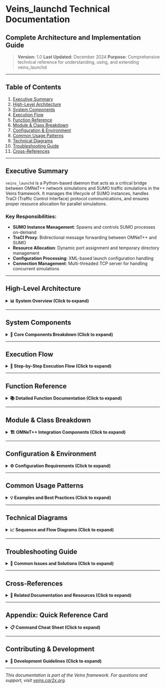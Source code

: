# Veins_launchd Technical Documentation

## Complete Architecture and Implementation Guide

> **Version:** 1.0
> **Last Updated:** December 2024
> **Purpose:** Comprehensive technical reference for understanding, using, and extending veins_launchd

---

## Table of Contents

1. [Executive Summary](#executive-summary)
2. [High-Level Architecture](#high-level-architecture)
3. [System Components](#system-components)
4. [Execution Flow](#execution-flow)
5. [Function Reference](#function-reference)
6. [Module & Class Breakdown](#module--class-breakdown)
7. [Configuration & Environment](#configuration--environment)
8. [Common Usage Patterns](#common-usage-patterns)
9. [Technical Diagrams](#technical-diagrams)
10. [Troubleshooting Guide](#troubleshooting-guide)
11. [Cross-References](#cross-references)

---

## Executive Summary

`veins_launchd` is a Python-based daemon that acts as a critical bridge between OMNeT++ network simulations and SUMO traffic simulations in the Veins framework. It manages the lifecycle of SUMO instances, handles TraCI (Traffic Control Interface) protocol communications, and ensures proper resource allocation for parallel simulations.

### Key Responsibilities:

- **SUMO Instance Management**: Spawns and controls SUMO processes on-demand
- **TraCI Proxy**: Bidirectional message forwarding between OMNeT++ and SUMO
- **Resource Allocation**: Dynamic port assignment and temporary directory management
- **Configuration Processing**: XML-based launch configuration handling
- **Connection Management**: Multi-threaded TCP server for handling concurrent simulations

---

## High-Level Architecture

<details>
<summary><b>📊 System Overview (Click to expand)</b></summary>

### Component Interaction Model

![High-Level Architecture SVG](doc/diagrams/High-Level_Architecture.svg)

### Key Design Principles

1. **Separation of Concerns**: Network simulation (OMNeT++) is decoupled from traffic simulation (SUMO)
2. **Scalability**: Multi-threaded design supports concurrent simulations
3. **Resource Isolation**: Each simulation runs in its own temporary directory
4. **Protocol Transparency**: Acts as a transparent proxy for TraCI messages
5. **Fault Tolerance**: Graceful handling of connection failures and SUMO crashes

</details>

---

## System Components

<details>
<summary><b>🔧 Core Components Breakdown (Click to expand)</b></summary>

### 1. TCP Socket Server

**Location:** `wait_for_connections()` function
**Purpose:** Main entry point that listens for incoming connections

```python
def wait_for_connections(sumo_command, shlex, sumo_port, bind_address,
                        do_daemonize, do_kill, pidfile, keep_temp):
    """
    Open TCP socket, wait for connections, call handle_connection for each
    """
```

**Key Features:**

- Binds to configurable address/port (default: 127.0.0.1:9999)
- Supports daemon mode for background execution
- Handles multiple concurrent connections via threading
- Graceful shutdown on SIGTERM/SIGINT

### 2. Connection Handler

**Location:** `handle_connection()` function
**Purpose:** Manages individual client connections

```python
def handle_connection(sumo_command, shlex, conn, addr, keep_temp):
    """
    Handle incoming connection.
    """
```

**Workflow:**

1. Reads launch configuration from client
2. Processes configuration
3. Spawns SUMO instance
4. Establishes proxy connection

### 3. Launch Configuration Parser

**Location:** `parse_launch_configuration()` function
**Purpose:** Extracts settings from XML configuration

```python
def parse_launch_configuration(launch_xml_string):
    """
    Returns tuple of options set in launch configuration
    """
```

**Parsed Elements:**

- `<basedir>`: Base directory for simulation files
- `<seed>`: Random seed for reproducibility
- `<copy>`: Files to copy to temporary directory

### 4. SUMO Process Manager

**Location:** `run_sumo()` function
**Purpose:** Spawns and manages SUMO subprocess

```python
def run_sumo(runpath, sumo_command, shlex, config_file_name,
            remote_port, seed, client_socket, unused_port_lock, keep_temp):
    """
    Actually run SUMO.
    """
```

**Responsibilities:**

- Creates log files for SUMO output
- Starts SUMO subprocess with proper configuration
- Establishes connection to SUMO's TraCI server
- Manages SUMO lifecycle (including termination)

### 5. Message Proxy

**Location:** `forward_connection()` function
**Purpose:** Bidirectional message forwarding

```python
def forward_connection(client_socket, server_socket, process):
    """
    Proxy connections until either socket runs out of data or process terminates.
    """
```

**Features:**

- Uses `select()` for efficient I/O multiplexing
- TCP_NODELAY for low-latency forwarding
- Handles connection failures gracefully

</details>

---

## Execution Flow

<details>
<summary><b>🔄 Step-by-Step Execution Flow (Click to expand)</b></summary>

### Phase 1: Initialization

1. **Daemon Startup**

   ```bash
   ./bin/veins_launchd -vv -p 9999
   ```

   - Parses command-line arguments
   - Configures logging
   - Opens TCP socket on specified port

2. **Socket Binding**
   - Creates socket with SO_REUSEADDR option
   - Binds to specified address/port
   - Starts listening for connections

### Phase 2: Connection Establishment

3. **Client Connection**

   - OMNeT++ simulation connects via TraCIScenarioManagerLaunchd
   - New thread spawned for each connection
   - Connection details logged

4. **Protocol Handshake**
   - Client may send CMD_GET_VERSION (0x00)
   - Server responds with API version info
   - Establishes protocol compatibility

### Phase 3: Configuration Reception

5. **Launch Configuration**

   - Client sends CMD_FILE_SEND (0x75) command
   - Contains "sumo-launchd.launch.xml" file
   - XML parsed for simulation parameters

6. **Configuration Processing**
   ```xml
   <?xml version="1.0"?>
   <launch>
     <basedir path="/path/to/simulation" />
     <seed value="1234" />
     <copy file="network.net.xml" />
     <copy file="routes.rou.xml" />
     <copy file="sumo.sumo.cfg" type="config" />
   </launch>
   ```

### Phase 4: SUMO Preparation

7. **Temporary Directory Creation**

   - Creates isolated workspace (prefix: "sumo-launchd-tmp-")
   - Copies specified files from basedir
   - Modifies SUMO config with dynamic port and seed

8. **Port Allocation**
   - Acquires lock on unused port finder
   - Finds available port for SUMO TraCI server
   - Updates configuration with port number

### Phase 5: SUMO Execution

9. **Process Launch**

   - Spawns SUMO subprocess
   - Redirects stdout/stderr to log files
   - Waits for SUMO to bind to TraCI port

10. **Connection to SUMO**
    - Attempts connection with exponential backoff
    - Maximum 10 retry attempts
    - Releases port lock after successful connection

### Phase 6: Proxy Mode

11. **Message Forwarding**
    - Enters bidirectional proxy mode
    - Forwards all TraCI messages between client and SUMO
    - Continues until connection closes or SUMO terminates

### Phase 7: Cleanup

12. **Termination**

    - Sends SIGTERM to SUMO process
    - Escalates to SIGKILL if necessary
    - Closes all sockets

13. **Resource Cleanup**
    - Removes temporary directory (unless --keep-temp)
    - Writes result XML with execution status
    - Thread exits

</details>

---

## Function Reference

<details>
<summary><b>📚 Detailed Function Documentation (Click to expand)</b></summary>

### Core Functions

#### `main()`

**Purpose:** Program entry point
**Parameters:** None (uses command-line arguments)
**Returns:** None
**Dependencies:** optparse, logging, signal

**Functionality:**

- Parses command-line options
- Sets up logging configuration
- Installs signal handlers
- Calls `wait_for_connections()`

---

#### `wait_for_connections(sumo_command, shlex, sumo_port, bind_address, do_daemonize, do_kill, pidfile, keep_temp)`

**Purpose:** Main server loop that accepts connections
**Parameters:**

- `sumo_command` (str): Command to execute SUMO
- `shlex` (bool): Whether to use shell parsing for command
- `sumo_port` (int): Port to listen on
- `bind_address` (str): IP address to bind to
- `do_daemonize` (bool): Run as daemon
- `do_kill` (bool): Kill existing daemon first
- `pidfile` (str): Path to PID file
- `keep_temp` (bool): Preserve temporary directories

**Returns:** None
**Dependencies:** socket, start_new_thread
**Error Handling:** Catches SystemExit, KeyboardInterrupt

---

#### `handle_connection(sumo_command, shlex, conn, addr, keep_temp)`

**Purpose:** Handles individual client connection
**Parameters:**

- `sumo_command` (str): SUMO executable command
- `shlex` (bool): Shell parsing flag
- `conn` (socket): Client socket connection
- `addr` (tuple): Client address (IP, port)
- `keep_temp` (bool): Preserve temp files flag

**Returns:** None
**Dependencies:** `read_launch_config()`, `handle_launch_configuration()`
**Error Handling:** Logs exceptions, ensures socket closure

---

#### `read_launch_config(conn)`

**Purpose:** Reads launch configuration from socket
**Parameters:**

- `conn` (socket): Client connection

**Returns:** str - Launch configuration XML
**Dependencies:** struct, socket
**Protocol Details:**

- Expects TraCI message format
- Handles CMD_GET_VERSION gracefully
- Validates CMD_FILE_SEND command

---

#### `parse_launch_configuration(launch_xml_string)`

**Purpose:** Parses XML launch configuration
**Parameters:**

- `launch_xml_string` (str): XML configuration string

**Returns:** tuple(basedir, copy_nodes, seed)
**Dependencies:** xml.dom.minidom
**Validation:**

- Checks for valid root element
- Ensures single basedir/seed nodes
- Default seed: 23423

---

#### `handle_launch_configuration(sumo_command, shlex, launch_xml_string, client_socket, keep_temp)`

**Purpose:** Processes complete launch configuration
**Parameters:**

- `sumo_command` (str): SUMO command
- `shlex` (bool): Shell parsing flag
- `launch_xml_string` (str): XML configuration
- `client_socket` (socket): Client connection
- `keep_temp` (bool): Preserve temp files

**Returns:** str - Result XML with execution status
**Dependencies:** tempfile, shutil
**Workflow:**

1. Creates temporary directory
2. Parses configuration
3. Finds unused port
4. Copies/modifies files
5. Runs SUMO
6. Cleans up resources

---

#### `run_sumo(runpath, sumo_command, shlex, config_file_name, remote_port, seed, client_socket, unused_port_lock, keep_temp)`

**Purpose:** Executes SUMO subprocess
**Parameters:**

- `runpath` (str): Temporary directory path
- `sumo_command` (str): SUMO executable
- `shlex` (bool): Use shell parsing
- `config_file_name` (str): SUMO config filename
- `remote_port` (int): Port for SUMO TraCI
- `seed` (int): Random seed
- `client_socket` (socket): Client connection
- `unused_port_lock` (UnusedPortLock): Port allocation lock
- `keep_temp` (bool): Preserve temp files

**Returns:** str - Result XML
**Dependencies:** subprocess, time, signal
**Error Handling:**

- OSError for process spawn failures
- socket.error for connection issues
- Timeout handling for SUMO termination

---

#### `forward_connection(client_socket, server_socket, process)`

**Purpose:** Proxies messages between client and SUMO
**Parameters:**

- `client_socket` (socket): OMNeT++ connection
- `server_socket` (socket): SUMO connection
- `process` (Popen): SUMO subprocess

**Returns:** None
**Dependencies:** select, socket
**Features:**

- Bidirectional forwarding
- Non-blocking I/O
- TCP_NODELAY for low latency

---

#### `copy_and_modify_files(basedir, copy_nodes, runpath, remote_port, seed)`

**Purpose:** Copies simulation files to temp directory
**Parameters:**

- `basedir` (str): Source directory
- `copy_nodes` (list): XML nodes describing files
- `runpath` (str): Destination directory
- `remote_port` (int): SUMO TraCI port
- `seed` (int): Random seed

**Returns:** str - Config filename
**Dependencies:** xml.dom.minidom, os
**Modifications:**

- Sets remote-port in config
- Sets seed value
- Disables random mode

---

#### `find_unused_port()`

**Purpose:** Finds available TCP port
**Parameters:** None
**Returns:** int - Available port number
**Dependencies:** socket
**Method:** Binds to port 0, lets OS assign

---

#### `daemonize(pidfile)`

**Purpose:** Detaches process to run as daemon
**Parameters:**

- `pidfile` (str): Path to PID file

**Returns:** None
**Dependencies:** os, sys, atexit
**Process:**

1. Double fork to prevent zombies
2. Creates new session
3. Writes PID file
4. Registers cleanup handler

### Helper Classes

#### `UnusedPortLock`

**Purpose:** Thread-safe port allocation
**Methods:**

- `acquire()`: Obtains lock
- `release()`: Releases lock
- `__enter__()/__exit__()`: Context manager support

**Class Variable:**

- `lock`: Shared thread lock

</details>

---

## Module & Class Breakdown

<details>
<summary><b>🏗️ OMNeT++ Integration Components (Click to expand)</b></summary>

### TraCIScenarioManagerLaunchd (C++)

**Location:** `src/veins/modules/mobility/traci/`

#### Class Hierarchy

```
TraCIScenarioManager
    └── TraCIScenarioManagerLaunchd
```

#### Key Methods

##### `initialize(int stage)`

**Purpose:** OMNeT++ initialization hook
**Functionality:**

- Reads launchConfig parameter from omnetpp.ini
- Sets default basedir to network file location
- Configures seed from simulation run number

##### `init_traci()`

**Purpose:** Establishes TraCI connection
**Workflow:**

1. Checks API version compatibility
2. Sends launch configuration via CMD_FILE_SEND
3. Waits for acknowledgment
4. Calls parent class initialization

#### Configuration Parameters

**omnetpp.ini settings:**

```ini
*.manager.host = "localhost"
*.manager.port = 9999
*.manager.launchConfig = xmldoc("erlangen.launchd.xml")
*.manager.autoShutdown = true
*.manager.updateInterval = 1s
```

### TraCI Protocol Constants

**Location:** `src/veins/modules/mobility/traci/TraCIConstants.h`

```cpp
namespace TraCIConstants {
    const uint8_t CMD_FILE_SEND = 0x75;
    const uint8_t CMD_GET_VERSION = 0x00;
    const uint8_t RTYPE_OK = 0x00;
    const uint8_t RTYPE_NOTIMPLEMENTED = 0x01;
}
```

### Message Format

#### TraCI Message Structure

```
┌────────────┬────────────┬────────────┬──────────────┐
│ Msg Length │ Cmd Length │ Command ID │ Command Data │
│  (4 bytes) │  (1 byte)  │  (1 byte)  │  (variable)  │
└────────────┴────────────┴────────────┴──────────────┘
```

#### CMD_FILE_SEND Payload

```
┌──────────────┬──────────────┬──────────────┬──────────────┐
│ Filename Len │   Filename   │  Data Length │     Data     │
│   (4 bytes)  │  (variable)  │   (4 bytes)  │  (variable)  │
└──────────────┴──────────────┴──────────────┴──────────────┘
```

</details>

---

## Configuration & Environment

<details>
<summary><b>⚙️ Configuration Requirements (Click to expand)</b></summary>

### Command-Line Options

```bash
veins_launchd [options]

Options:
  -h, --help            Show help message and exit
  -c COMMAND, --command=COMMAND
                        Run SUMO as COMMAND [default: sumo]
  -s, --shlex           Treat command as shell string, replace {} with params
  -p PORT, --port=PORT  Listen for connections on PORT [default: 9999]
  -b ADDRESS, --bind=ADDRESS
                        Bind to ADDRESS [default: 127.0.0.1]
  -L LOGFILE, --logfile=LOGFILE
                        Log messages to LOGFILE [default: /tmp/sumo-launchd.log]
  -v, --verbose         Increase verbosity (can be used multiple times)
  -q, --quiet           Decrease verbosity
  -d, --daemon          Detach and run as daemon
  -k, --kill            Send SIGTERM to running daemon first
  -P PIDFILE, --pidfile=PIDFILE
                        PID file location [default: /tmp/sumo-launchd.pid]
  -t, --keep-temp       Keep all temporary files
```

### Environment Variables

| Variable    | Purpose                           | Default      |
| ----------- | --------------------------------- | ------------ |
| `PATH`      | Must include SUMO binary location | System PATH  |
| `SUMO_HOME` | SUMO installation directory       | Not required |
| `TMPDIR`    | Temporary file location           | `/tmp`       |

### Launch Configuration XML Schema

```xml
<?xml version="1.0"?>
<launch>
    <!-- Optional: Base directory for files -->
    <basedir path="/absolute/path/to/files" />

    <!-- Optional: Random seed (default: 23423) -->
    <seed value="12345" />

    <!-- Required: Files to copy -->
    <copy file="network.net.xml" />
    <copy file="routes.rou.xml" />
    <copy file="additional.xml" />

    <!-- Required: SUMO configuration (must have type="config") -->
    <copy file="simulation.sumo.cfg" type="config" />
</launch>
```

### SUMO Configuration Modifications

The daemon automatically modifies the SUMO configuration:

```xml
<!-- Added/Modified by veins_launchd -->
<remote-port value="[dynamic_port]" />
<seed value="[specified_seed]" />
<random value="false" />
```

### Directory Structure

```
/tmp/sumo-launchd-tmp-XXXXXX/
├── network.net.xml           # Network topology
├── routes.rou.xml            # Vehicle routes
├── simulation.sumo.cfg       # Modified config
├── sumo-launchd.out.log     # SUMO stdout
└── sumo-launchd.err.log     # SUMO stderr
```

### Logging Configuration

**Log Levels:**

- ERROR: Critical failures only
- WARN: Warnings and errors (default)
- INFO: General information (-v)
- DEBUG: Detailed debugging (-vv)

**Log Format:**

```
[TIMESTAMP] [LEVEL] [MODULE] Message
```

</details>

---

## Common Usage Patterns

<details>
<summary><b>💡 Examples and Best Practices (Click to expand)</b></summary>

### Basic Usage

#### 1. Starting the Daemon

```bash
# Foreground mode with verbose logging
./bin/veins_launchd -vv

# Background daemon mode
./bin/veins_launchd -d

# Custom port and logging
./bin/veins_launchd -p 8888 -L /var/log/veins.log -v
```

#### 2. OMNeT++ Configuration

```ini
[General]
*.manager.moduleType = "TraCIScenarioManagerLaunchd"
*.manager.host = "localhost"
*.manager.port = 9999
*.manager.launchConfig = xmldoc("launch.xml")
```

#### 3. Launch Configuration Examples

**Simple Configuration:**

```xml
<?xml version="1.0"?>
<launch>
    <copy file="simple.net.xml" />
    <copy file="simple.rou.xml" />
    <copy file="simple.sumo.cfg" type="config" />
</launch>
```

**Complex Configuration with Custom Paths:**

```xml
<?xml version="1.0"?>
<launch>
    <basedir path="/home/user/simulations/urban" />
    <seed value="42" />
    <copy file="manhattan.net.xml" />
    <copy file="traffic.rou.xml" />
    <copy file="pedestrians.rou.xml" />
    <copy file="tls.add.xml" />
    <copy file="urban.sumo.cfg" type="config" />
</launch>
```

### Advanced Patterns

#### Running Multiple Simulations

```bash
# Start multiple daemons on different ports
./bin/veins_launchd -p 9999 -P /tmp/veins1.pid &
./bin/veins_launchd -p 9998 -P /tmp/veins2.pid &
```

#### Using Custom SUMO Binaries

```bash
# Use specific SUMO version
./bin/veins_launchd -c /opt/sumo-1.8.0/bin/sumo

# Use SUMO-GUI for debugging
./bin/veins_launchd -c sumo-gui

# Use shell command with parameters
./bin/veins_launchd -s -c "sumo --step-length 0.1 {}"
```

#### Debugging Failed Simulations

```bash
# Keep temporary files for inspection
./bin/veins_launchd -vv --keep-temp

# Check logs after failure
tail -f /tmp/sumo-launchd.log
ls -la /tmp/sumo-launchd-tmp-*/
cat /tmp/sumo-launchd-tmp-*/sumo-launchd.err.log
```

### Performance Optimization

#### 1. Connection Pooling

- Reuse daemon instance for multiple simulations
- Reduces startup overhead

#### 2. Resource Limits

```bash
# Increase file descriptor limit
ulimit -n 4096

# Set process priority
nice -n -5 ./bin/veins_launchd
```

#### 3. Network Optimization

- Use localhost for same-machine setups
- Consider Unix domain sockets for future versions

### Security Considerations

#### 1. Bind to Localhost Only

```bash
# Secure: Local connections only
./bin/veins_launchd -b 127.0.0.1

# Insecure: Accepts remote connections
./bin/veins_launchd -b 0.0.0.0  # AVOID!
```

#### 2. File System Permissions

```bash
# Set restrictive permissions on temp directory
export TMPDIR=/secure/tmp
chmod 700 /secure/tmp
```

#### 3. Process Isolation

- Run as non-root user
- Use separate user for production

</details>

---

## Technical Diagrams

<details>
<summary><b>📈 Sequence and Flow Diagrams (Click to expand)</b></summary>

### Connection Establishment Sequence

```mermaid
sequenceDiagram
    participant O as OMNeT++
    participant V as veins_launchd
    participant S as SUMO

    O->>V: TCP Connect (port 9999)
    V->>V: Spawn handler thread
    O->>V: CMD_GET_VERSION (optional)
    V->>O: Version response
    O->>V: CMD_FILE_SEND<br/>"sumo-launchd.launch.xml"
    V->>V: Parse XML configuration
    V->>V: Create temp directory
    V->>V: Copy & modify files
    V->>V: Find unused port
    V->>S: Start SUMO process
    S->>S: Bind to TraCI port
    V->>S: Connect to SUMO
    V->>O: OK response
    O->>V: TraCI commands
    V->>S: Forward commands
    S->>V: TraCI responses
    V->>O: Forward responses
    Note over O,S: Simulation runs...
    O->>V: Close connection
    V->>S: SIGTERM
    S->>S: Shutdown
    V->>V: Cleanup temp files
```

### State Machine Diagram

```mermaid
stateDiagram-v2
    [*] --> Listening: Start daemon
    Listening --> Connected: Accept connection
    Connected --> Authenticated: Version check
    Authenticated --> Configured: Receive launch config
    Configured --> Preparing: Parse XML
    Preparing --> Starting: Create temp dir
    Starting --> Running: Launch SUMO
    Running --> Proxying: Connect to SUMO
    Proxying --> Proxying: Forward messages
    Proxying --> Terminating: Connection closed
    Terminating --> Cleanup: Kill SUMO
    Cleanup --> Listening: Thread exits
    Listening --> [*]: Shutdown signal
```

### Data Flow Diagram

```mermaid
graph TD
    A[OMNeT++ Simulation] -->|Launch Config XML| B[veins_launchd]
    B -->|Parse| C[Config Parser]
    C -->|Extract| D[File List]
    C -->|Extract| E[Seed Value]
    C -->|Extract| F[Base Directory]

    D --> G[File Copier]
    E --> G
    F --> G

    G -->|Modified Files| H[Temp Directory]

    B -->|Start Process| I[SUMO]
    H -->|Config Files| I

    I -.->|TraCI Port| B
    B -.->|Proxy| A

    style A fill:#f9f,stroke:#333,stroke-width:2px
    style I fill:#9f9,stroke:#333,stroke-width:2px
    style B fill:#99f,stroke:#333,stroke-width:2px
```

### Component Interaction Timeline

```
Time →
│
├─ T0: Daemon startup
│  └─ Socket bind on port 9999
│
├─ T1: Client connection
│  ├─ Thread spawn
│  └─ Socket accept
│
├─ T2: Configuration reception
│  ├─ Read TraCI message
│  └─ Parse XML
│
├─ T3: Resource allocation
│  ├─ Create temp directory
│  ├─ Copy files
│  └─ Find free port
│
├─ T4: SUMO launch
│  ├─ Spawn subprocess
│  └─ Wait for TraCI bind
│
├─ T5: Proxy establishment
│  ├─ Connect to SUMO
│  └─ Enter forwarding loop
│
├─ T6: Simulation execution
│  └─ Bidirectional message flow
│
├─ T7: Termination
│  ├─ Client disconnect
│  ├─ SUMO shutdown
│  └─ Resource cleanup
│
└─ T8: Ready for next connection
```

</details>

---

## Troubleshooting Guide

<details>
<summary><b>🔧 Common Issues and Solutions (Click to expand)</b></summary>

### Connection Issues

#### Problem: "Connection refused" error

**Symptoms:**

```
Error: Connection to TraCI server refused
```

**Solutions:**

1. Check daemon is running: `ps aux | grep veins_launchd`
2. Verify port: `netstat -an | grep 9999`
3. Check firewall: `sudo iptables -L`
4. Start daemon: `./bin/veins_launchd -vv`

#### Problem: "Address already in use"

**Symptoms:**

```
OSError: [Errno 98] Address already in use
```

**Solutions:**

1. Kill existing daemon: `./bin/veins_launchd -k`
2. Find process: `lsof -i :9999`
3. Use different port: `./bin/veins_launchd -p 9998`

### SUMO Launch Issues

#### Problem: SUMO fails to start

**Symptoms:**

```
Could not start SUMO: [Errno 2] No such file or directory
```

**Solutions:**

1. Check SUMO installation: `which sumo`
2. Specify full path: `-c /usr/local/bin/sumo`
3. Verify PATH: `echo $PATH`
4. Install SUMO: `apt-get install sumo`

#### Problem: SUMO crashes immediately

**Symptoms:**

```
Exited with error code 1
Check sumo-launchd.err.log
```

**Solutions:**

1. Keep temp files: `--keep-temp`
2. Check error log: `/tmp/sumo-launchd-tmp-*/sumo-launchd.err.log`
3. Validate network file: `sumo --net-file network.net.xml`
4. Check routes: `sumo --route-files routes.rou.xml`

### Configuration Issues

#### Problem: Invalid launch configuration

**Symptoms:**

```
RuntimeError: launch config root element not <launch>
```

**Solutions:**

1. Validate XML syntax
2. Check root element is `<launch>`
3. Ensure config file has `type="config"`
4. Verify file paths exist

#### Problem: Files not found

**Symptoms:**

```
RuntimeError: file "network.net.xml" does not exist
```

**Solutions:**

1. Check basedir setting
2. Use absolute paths
3. Verify file permissions
4. Check working directory

### Performance Issues

#### Problem: Slow simulation startup

**Symptoms:**

- Long delay before simulation starts
- High CPU usage during initialization

**Solutions:**

1. Reduce file sizes
2. Use binary formats
3. Increase connection timeout
4. Profile with `--keep-temp`

#### Problem: Message forwarding lag

**Symptoms:**

- Delayed vehicle updates
- Choppy movement

**Solutions:**

1. Check network latency
2. Disable Nagle: TCP_NODELAY is set
3. Increase socket buffer size
4. Use localhost instead of IP

### Debug Techniques

#### Enable Maximum Logging

```bash
./bin/veins_launchd -vv -L debug.log --keep-temp
```

#### Monitor in Real-Time

```bash
tail -f /tmp/sumo-launchd.log
strace -p $(pidof python3)
tcpdump -i lo port 9999
```

#### Analyze Temp Directory

```bash
find /tmp/sumo-launchd-tmp-* -type f -exec ls -la {} \;
grep ERROR /tmp/sumo-launchd-tmp-*/sumo-launchd.err.log
```

</details>

---

## Cross-References

<details>
<summary><b>🔗 Related Documentation and Resources (Click to expand)</b></summary>

### Internal References

#### Veins Components

- [TraCIScenarioManager](src/veins/modules/mobility/traci/TraCIScenarioManager.h) - Base class for TraCI management
- [TraCIConnection](src/veins/modules/mobility/traci/TraCIConnection.h) - Low-level TraCI protocol handling
- [TraCICommandInterface](src/veins/modules/mobility/traci/TraCICommandInterface.h) - High-level TraCI commands
- [TraCIConstants](src/veins/modules/mobility/traci/TraCIConstants.h) - Protocol constants and definitions

#### Example Configurations

- [erlangen.launchd.xml](examples/veins/erlangen.launchd.xml) - Sample launch configuration
- [omnetpp.ini](examples/veins/omnetpp.ini) - OMNeT++ configuration example
- [RSUExampleScenario.ned](examples/veins/RSUExampleScenario.ned) - Network description

### External References

#### SUMO Documentation

- [TraCI Protocol Specification](https://sumo.dlr.de/docs/TraCI/Protocol.html)
- [SUMO Configuration](https://sumo.dlr.de/docs/sumo.html)
- [Network Building](https://sumo.dlr.de/docs/Networks/PlainXML.html)

#### OMNeT++ Resources

- [OMNeT++ Manual](https://omnetpp.org/documentation/)
- [NED Language](https://doc.omnetpp.org/omnetpp/manual/#cha:ned-lang)
- [Configuration Reference](https://doc.omnetpp.org/omnetpp/manual/#cha:config-reference)

#### Veins Documentation

- [Official Website](http://veins.car2x.org/)
- [Veins Tutorial](http://veins.car2x.org/tutorial/)
- [API Documentation](http://veins.car2x.org/documentation/)

### Related Papers

1. **"Bidirectionally Coupled Network and Road Traffic Simulation for Improved IVC Analysis"**

   - Sommer, C., German, R., & Dressler, F. (2011)
   - IEEE Transactions on Mobile Computing

2. **"Veins: The Open Source Vehicular Network Simulation Framework"**
   - Sommer, C., et al. (2019)
   - Recent Advances in Network Simulation

### Community Resources

- [Veins Mailing List](http://veins.car2x.org/support/)
- [GitHub Repository](https://github.com/sommer/veins)
- [Stack Overflow Tag](https://stackoverflow.com/questions/tagged/veins)

</details>

---

## Appendix: Quick Reference Card

<details>
<summary><b>📋 Command Cheat Sheet (Click to expand)</b></summary>

### Essential Commands

```bash
# Start daemon (foreground, verbose)
./bin/veins_launchd -vv

# Start daemon (background)
./bin/veins_launchd -d

# Stop daemon
./bin/veins_launchd -k

# Custom configuration
./bin/veins_launchd -p 8888 -c sumo-gui -vv --keep-temp

# Check status
ps aux | grep veins_launchd
netstat -tlnp | grep 9999
tail -f /tmp/sumo-launchd.log
```

### Configuration Templates

**Minimal launch.xml:**

```xml
<?xml version="1.0"?>
<launch>
    <copy file="network.net.xml" />
    <copy file="routes.rou.xml" />
    <copy file="config.sumo.cfg" type="config" />
</launch>
```

**Full launch.xml:**

```xml
<?xml version="1.0"?>
<launch>
    <basedir path="/path/to/files" />
    <seed value="12345" />
    <copy file="network.net.xml" />
    <copy file="routes.rou.xml" />
    <copy file="additional.xml" />
    <copy file="config.sumo.cfg" type="config" />
</launch>
```

**OMNeT++ Configuration:**

```ini
*.manager.moduleType = "org.car2x.veins.modules.mobility.traci.TraCIScenarioManagerLaunchd"
*.manager.updateInterval = 0.1s
*.manager.host = "localhost"
*.manager.port = 9999
*.manager.autoShutdown = true
*.manager.launchConfig = xmldoc("launch.xml")
```

### Debugging Workflow

1. **Enable verbose logging:** `-vv`
2. **Keep temporary files:** `--keep-temp`
3. **Check daemon log:** `/tmp/sumo-launchd.log`
4. **Check SUMO logs:** `/tmp/sumo-launchd-tmp-*/sumo-launchd.*.log`
5. **Validate configuration:** `xmllint --noout launch.xml`
6. **Test SUMO directly:** `sumo -c config.sumo.cfg`

</details>

---

## Contributing & Development

<details>
<summary><b>👥 Development Guidelines (Click to expand)</b></summary>

### Code Style

- Python 3 compatible
- PEP 8 compliance
- Comprehensive docstrings
- Type hints (future enhancement)

### Testing

```bash
# Unit tests (to be added)
python -m pytest tests/

# Integration test
./test_veins_launchd.sh
```

### Future Enhancements

1. **WebSocket support** for browser-based clients
2. **REST API** for configuration management
3. **Metrics collection** for performance monitoring
4. **Docker container** for isolated execution
5. **Kubernetes operator** for cloud deployment

### Contributing Process

1. Fork repository
2. Create feature branch
3. Write tests
4. Submit pull request
5. Update documentation

</details>

---

_This documentation is part of the Veins framework. For questions and support, visit [veins.car2x.org](http://veins.car2x.org/)._
